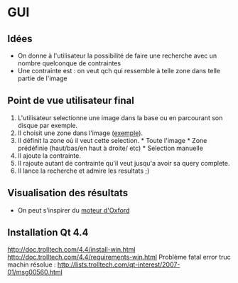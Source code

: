 # GUI #

## Idées ##
  * On donne à l'utilisateur la possibilité de faire une recherche avec un nombre quelconque de contraintes
  * Une contrainte est : on veut qch qui ressemble à telle zone dans telle partie de l'image

## Point de vue utilisateur final ##
  1. L'utilisateur selectionne une image dans la base ou en parcourant son disque par exemple.
  1. Il choisit une zone dans l'image ([exemple](http://arthur.robots.ox.ac.uk:8080/search/?id=oxc1_hertford_000011)).
  1. Il définit la zone où il veut cette selection.
    * Toute l'image
    * Zone prédéfinie (haut/bas/en haut à droite/ etc)
    * Selection manuelle
  1. Il ajoute la contrainte.
  1. Il rajoute autant de contrainte qu'il veut jusqu'a avoir sa query complete.
  1. Il lance la recherche et admire les resultats ;)



## Visualisation des résultats ##

  * On peut s'inspirer du [moteur d'Oxford](http://arthur.robots.ox.ac.uk:8080/dosearch/?id=oxc1_hertford_000011&x1=73&y1=23&x2=531&y2=361&width_on_page=600&height_on_page=800&use_qe=false)

## Installation Qt 4.4 ##
http://doc.trolltech.com/4.4/install-win.html
http://doc.trolltech.com/4.4/requirements-win.html
Problème fatal error truc machin résolue : http://lists.trolltech.com/qt-interest/2007-01/msg00560.html